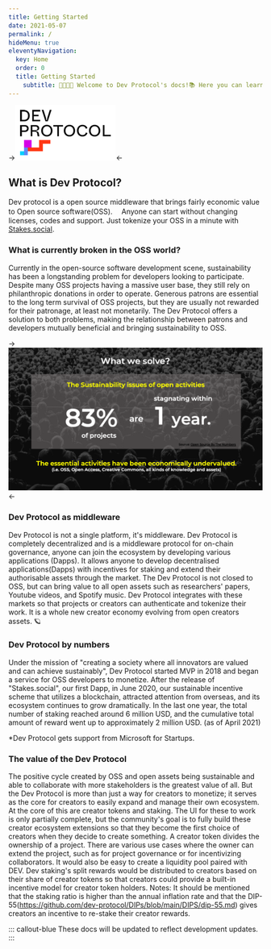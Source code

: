 ```yaml
---
title: Getting Started
date: 2021-05-07
permalink: /
hideMenu: true
eleventyNavigation:
  key: Home
  order: 0
  title: Getting Started
	subtitle: 🧑‍💻👩‍💻 Welcome to Dev Protocol's docs!📚 Here you can learn about the Dev Protocol, DEV token, and how to start using Stakes.social.
---
```


->![Dev Protocol](/content/images/devprotocol-logo.png)<-

## What is Dev Protocol?

Dev protocol is a open source middleware that brings fairly economic value to Open source software(OSS).　
Anyone can start without changing licenses, codes and support. Just tokenize your OSS in a minute with [Stakes.social](/stakes-social/index.html).


### What is currently broken in the OSS world?

Currently in the open-source software development scene, sustainability has been a longstanding problem for developers looking to participate. Despite many OSS projects having a massive user base, they still rely on philanthropic donations in order to operate. Generous patrons are essential to the long term survival of OSS projects, but they are usually not rewarded for their patronage, at least not monetarily.
The Dev Protocol offers a solution to both problems, making the relationship between patrons and developers mutually beneficial and bringing sustainability to OSS.

->![The sustainability issue of OSS](/content/images/oss-sustainability.png)<-

### Dev Protocol as middleware

Dev Protocol is not a single platform, it's middleware. Dev Protocol is completely decentralized and is a middleware protocol for on-chain governance, anyone can join the ecosystem by developing various applications (Dapps). It allows anyone to develop decentralised applications(Dapps) with incentives for staking and extend their authorisable assets through the market. The Dev Protocol is not closed to OSS, but can bring value to all open assets such as researchers' papers, Youtube videos, and Spotify music. Dev Protocol integrates with these markets so that projects or creators can authenticate and tokenize their work.
It is a whole new creator economy evolving from open creators assets. 🪐

### Dev Protocol by numbers

Under the mission of "creating a society where all innovators are valued and can achieve sustainably", Dev Protocol started MVP in 2018 and began a service for OSS developers to monetize. After the release of "Stakes.social", our first Dapp, in June 2020, our sustainable incentive scheme that utilizes a blockchain, attracted attention from overseas, and its ecosystem continues to grow dramatically. In the last one year, the total number of staking reached around 6 million USD, and the cumulative total amount of reward went up to approximately 2 million USD. (as of April 2021)

*Dev Protocol gets support from Microsoft for Startups.

### The value of the Dev Protocol

The positive cycle created by OSS and open assets being sustainable and able to collaborate with more stakeholders is the greatest value of all. But the Dev Protocol is more than just a way for creators to monetize; it serves as the core for creators to easily expand and manage their own ecosystem. At the core of this are creator tokens and staking. The UI for these to work is only partially complete, but the community's goal is to fully build these creator ecosystem extensions so that they become the first choice of creators when they decide to create something.
A creator token divides the ownership of a project. There are various use cases where the owner can extend the project, such as for project governance or for incentivizing collaborators. It would also be easy to create a liquidity pool paired with DEV. Dev staking's split rewards would be distributed to creators based on their share of creator tokens so that creators could provide a built-in incentive model for creator token holders.
Notes: It should be mentioned that the staking ratio is higher than the annual inflation rate and that the DIP-55(https://github.com/dev-protocol/DIPs/blob/main/DIPS/dip-55.md) gives creators an incentive to re-stake their creator rewards.

::: callout-blue
These docs will be updated to reflect development updates.
:::
